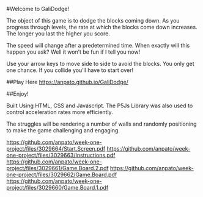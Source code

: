  #Welcome to GaliDodge!

The object of this game is to dodge the blocks coming down. As you progress through levels, the rate at which the blocks come down increases. The longer you last the higher you score. 

The speed will change after a predetermined time. When exactly will this happen you ask? Well it won’t be fun if I tell you now! 

Use your arrow keys to move side to side to avoid the blocks. You only get one chance. If you collide you’ll have to start over!

##Play Here
https://anpato.github.io/GaliDodge/

##Enjoy! 

Built Using HTML, CSS and Javascript.
The P5Js Library was also used to control acceleration rates more efficiently.

The struggles will be rendering a number of walls and randomly positioning to make the game challenging and engaging.

https://github.com/anpato/week-one-project/files/3029664/Start.Screen.pdf
https://github.com/anpato/week-one-project/files/3029663/Instructions.pdf
https://github.com/anpato/week-one-project/files/3029661/Game.Board.2.pdf
https://github.com/anpato/week-one-project/files/3029662/Game.Board.pdf
https://github.com/anpato/week-one-project/files/3029660/Game.Board.1.pdf

